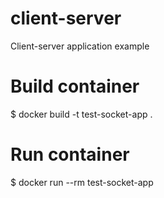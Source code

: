 # client-server
Client-server application example

# Build container
$ docker build -t test-socket-app .

# Run container
$ docker run --rm test-socket-app

